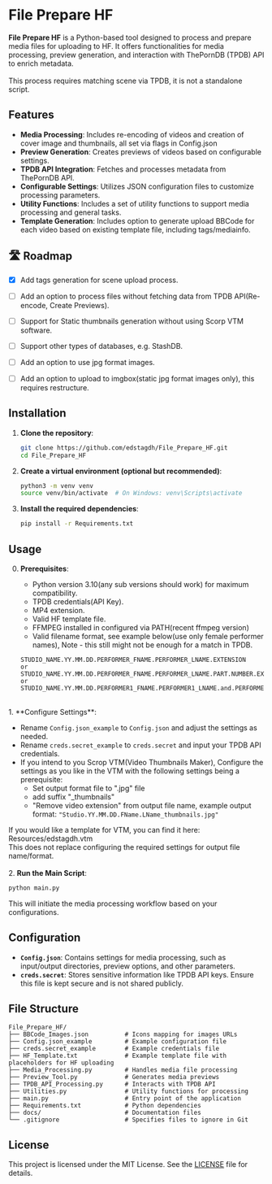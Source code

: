 # File Prepare HF

**File Prepare HF** is a Python-based tool designed to process and prepare media files for uploading to HF. It offers functionalities for media processing, preview generation, and interaction with ThePornDB (TPDB) API to enrich metadata.
<br><br>
This process requires matching scene via TPDB, it is not a standalone script.

## Features

- **Media Processing**: Includes re-encoding of videos and creation of cover image and thumbnails, all set via flags in Config.json
- **Preview Generation**: Creates previews of videos based on configurable settings.
- **TPDB API Integration**: Fetches and processes metadata from ThePornDB API.
- **Configurable Settings**: Utilizes JSON configuration files to customize processing parameters.
- **Utility Functions**: Includes a set of utility functions to support media processing and general tasks.
- **Template Generation**: Includes option to generate upload BBCode for each video based on existing template file, including tags/mediainfo.


## 🛣️ Roadmap

- [x] Add tags generation for scene upload process.
- [ ] Add an option to process files without fetching data from TPDB API(Re-encode, Create Previews).
- [ ] Support for Static thumbnails generation without using Scorp VTM software.
- [ ] Support other types of databases, e.g. StashDB.
- [ ] Add an option to use jpg format images.
- [ ] Add an option to upload to imgbox(static jpg format images only), this requires restructure.


## Installation

1. **Clone the repository**:

   ```bash
   git clone https://github.com/edstagdh/File_Prepare_HF.git
   cd File_Prepare_HF
   ```

2. **Create a virtual environment (optional but recommended)**:

   ```bash
   python3 -m venv venv
   source venv/bin/activate  # On Windows: venv\Scripts\activate
   ```

3. **Install the required dependencies**:

   ```bash
   pip install -r Requirements.txt
   ```

## Usage

0. **Prerequisites**:

   - Python version 3.10(any sub versions should work) for maximum compatibility.
   - TPDB credentials(API Key).
   - MP4 extension.
   - Valid HF template file.
   - FFMPEG installed in configured via PATH(recent ffmpeg version)
   - Valid filename format, see example below(use only female performer names),
   Note - this still might not be enough for a match in TPDB.
   ```
   STUDIO_NAME.YY.MM.DD.PERFORMER_FNAME.PERFORMER_LNAME.EXTENSION
   or
   STUDIO_NAME.YY.MM.DD.PERFORMER_FNAME.PERFORMER_LNAME.PART.NUMBER.EXTENSION
   or
   STUDIO_NAME.YY.MM.DD.PERFORMER1_FNAME.PERFORMER1_LNAME.and.PERFORMER2_FNAME.PERFORMER2_LNAME.EXTENSION
   ```
<br>
1. **Configure Settings**:

   - Rename `Config.json_example` to `Config.json` and adjust the settings as needed.
   - Rename `creds.secret_example` to `creds.secret` and input your TPDB API credentials.
   - If you intend to you Scrop VTM(Video Thumbnails Maker), Configure the settings as you like in the VTM with the following settings being a prerequisite:
     - Set output format file to ".jpg" file
     - add suffix "_thumbnails"
     - "Remove video extension" from output file name, example output format:
     ```"Studio.YY.MM.DD.FName.LName_thumbnails.jpg"```
     
   If you would like a template for VTM, you can find it here: Resources/edstagdh.vtm
   <br>This does not replace configuring the required settings for output file name/format.  
<br>
2. **Run the Main Script**:

   ```bash
   python main.py
   ```

   This will initiate the media processing workflow based on your configurations.

## Configuration

- **`Config.json`**: Contains settings for media processing, such as input/output directories, preview options, and other parameters.
- **`creds.secret`**: Stores sensitive information like TPDB API keys. Ensure this file is kept secure and is not shared publicly.

## File Structure

```
File_Prepare_HF/
├── BBCode_Images.json          # Icons mapping for images URLs
├── Config.json_example         # Example configuration file
├── creds.secret_example        # Example credentials file
├── HF_Template.txt             # Example template file with placeholders for HF uploading
├── Media_Processing.py         # Handles media file processing
├── Preview_Tool.py             # Generates media previews
├── TPDB_API_Processing.py      # Interacts with TPDB API
├── Utilities.py                # Utility functions for processing
├── main.py                     # Entry point of the application
├── Requirements.txt            # Python dependencies
├── docs/                       # Documentation files
└── .gitignore                  # Specifies files to ignore in Git
```

## License

This project is licensed under the MIT License. See the [LICENSE](LICENSE) file for details.